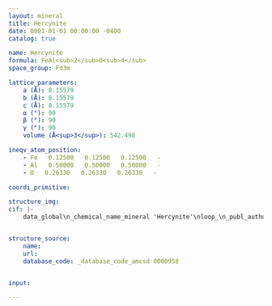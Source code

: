 ```yaml
---
layout: mineral
title: Hercynite
date: 0001-01-01 00:00:00 -0400
catalog: true

name: Hercynite
formula: FeAl<sub>2</sub>O<sub>4</sub>
space_group: Fd3m

lattice_parameters:
    a (Å): 8.15579
    b (Å): 8.15579
    c (Å): 8.15579
    α (°): 90
    β (°): 90
    γ (°): 90
    volume (Å<sup>3</sup>): 542.498

ineqv_atom_position: 
    - Fe   0.12500   0.12500   0.12500   -
    - Al   0.50000   0.50000   0.50000   -
    - O   0.26330   0.26330   0.26330   -

coordi_primitive: 

structure_img: 
cif: |-
    data_global\n_chemical_name_mineral 'Hercynite'\nloop_\n_publ_author_name\n'Hill R J'\n_journal_name_full 'American Mineralogist'\n_journal_volume 69 \n_journal_year 1984\n_journal_page_first 937\n_journal_page_last 942\n_publ_section_title\n;\n X-ray powder diffraction profile refinement of synthetic hercynite\n inversion parameter = .163\n;\n_database_code_amcsd 0000958\n_chemical_formula_sum 'Fe Al2 O4'\n_cell_length_a 8.15579\n_cell_length_b 8.15579\n_cell_length_c 8.15579\n_cell_angle_alpha 90\n_cell_angle_beta 90\n_cell_angle_gamma 90\n_cell_volume 542.498\n_exptl_crystal_density_diffrn      4.256\n_symmetry_space_group_name_H-M 'F d 3 m'\nloop_\n_space_group_symop_operation_xyz\n  'x,y,z'\n  'x,1/2+y,1/2+z'\n  '1/2+x,y,1/2+z'\n  '1/2+x,1/2+y,z'\n  '3/4+z,1/2-x,1/4+y'\n  '3/4+z,-x,3/4+y'\n  '1/4+z,1/2-x,3/4+y'\n  '1/4+z,-x,1/4+y'\n  '3/4-y,1/2+z,1/4-x'\n  '3/4-y,+z,3/4-x'\n  '1/4-y,1/2+z,3/4-x'\n  '1/4-y,+z,1/4-x'\n  '3/4+x,1/2-y,1/4+z'\n  '3/4+x,-y,3/4+z'\n  '1/4+x,1/2-y,3/4+z'\n  '1/4+x,-y,1/4+z'\n  '3/4-z,1/2+x,1/4-y'\n  '3/4-z,+x,3/4-y'\n  '1/4-z,1/2+x,3/4-y'\n  '1/4-z,+x,1/4-y'\n  '3/4+y,1/2-z,1/4+x'\n  '3/4+y,-z,3/4+x'\n  '1/4+y,1/2-z,3/4+x'\n  '1/4+y,-z,1/4+x'\n  '3/4-x,1/2+y,1/4-z'\n  '3/4-x,+y,3/4-z'\n  '1/4-x,1/2+y,3/4-z'\n  '1/4-x,+y,1/4-z'\n  '1/2+x,3/4-z,1/4-y'\n  '1/2+x,1/4-z,3/4-y'\n  '+x,3/4-z,3/4-y'\n  '+x,1/4-z,1/4-y'\n  '1/2-z,3/4+y,1/4+x'\n  '1/2-z,1/4+y,3/4+x'\n  '-z,3/4+y,3/4+x'\n  '-z,1/4+y,1/4+x'\n  '1/2+y,3/4-x,1/4-z'\n  '1/2+y,1/4-x,3/4-z'\n  '+y,3/4-x,3/4-z'\n  '+y,1/4-x,1/4-z'\n  '1/2-x,3/4+z,1/4+y'\n  '1/2-x,1/4+z,3/4+y'\n  '-x,3/4+z,3/4+y'\n  '-x,1/4+z,1/4+y'\n  '1/2+z,3/4-y,1/4-x'\n  '1/2+z,1/4-y,3/4-x'\n  '+z,3/4-y,3/4-x'\n  '+z,1/4-y,1/4-x'\n  '1/2-y,3/4+x,1/4+z'\n  '1/2-y,1/4+x,3/4+z'\n  '-y,3/4+x,3/4+z'\n  '-y,1/4+x,1/4+z'\n  'x,1/2+z,1/2+y'\n  'x,+z,+y'\n  '1/2+x,1/2+z,+y'\n  '1/2+x,+z,1/2+y'\n  '-z,1/2-y,1/2-x'\n  '-z,-y,-x'\n  '1/2-z,1/2-y,-x'\n  '1/2-z,-y,1/2-x'\n  'y,1/2+x,1/2+z'\n  'y,+x,+z'\n  '1/2+y,1/2+x,+z'\n  '1/2+y,+x,1/2+z'\n  '-x,1/2-z,1/2-y'\n  '-x,-z,-y'\n  '1/2-x,1/2-z,-y'\n  '1/2-x,-z,1/2-y'\n  'z,1/2+y,1/2+x'\n  'z,+y,+x'\n  '1/2+z,1/2+y,+x'\n  '1/2+z,+y,1/2+x'\n  '-y,1/2-x,1/2-z'\n  '-y,-x,-z'\n  '1/2-y,1/2-x,-z'\n  '1/2-y,-x,1/2-z'\n  '3/4+z,1/4+x,1/2-y'\n  '3/4+z,3/4+x,-y'\n  '1/4+z,1/4+x,-y'\n  '1/4+z,3/4+x,1/2-y'\n  '3/4-y,1/4-z,1/2+x'\n  '3/4-y,3/4-z,+x'\n  '1/4-y,1/4-z,+x'\n  '1/4-y,3/4-z,1/2+x'\n  '3/4+x,1/4+y,1/2-z'\n  '3/4+x,3/4+y,-z'\n  '1/4+x,1/4+y,-z'\n  '1/4+x,3/4+y,1/2-z'\n  '3/4-z,1/4-x,1/2+y'\n  '3/4-z,3/4-x,+y'\n  '1/4-z,1/4-x,+y'\n  '1/4-z,3/4-x,1/2+y'\n  '3/4+y,1/4+z,1/2-x'\n  '3/4+y,3/4+z,-x'\n  '1/4+y,1/4+z,-x'\n  '1/4+y,3/4+z,1/2-x'\n  '3/4-x,1/4-y,1/2+z'\n  '3/4-x,3/4-y,+z'\n  '1/4-x,1/4-y,+z'\n  '1/4-x,3/4-y,1/2+z'\n  '-z,3/4+x,3/4+y'\n  '-z,1/4+x,1/4+y'\n  '1/2-z,3/4+x,1/4+y'\n  '1/2-z,1/4+x,3/4+y'\n  'y,3/4-z,3/4-x'\n  'y,1/4-z,1/4-x'\n  '1/2+y,3/4-z,1/4-x'\n  '1/2+y,1/4-z,3/4-x'\n  '-x,3/4+y,3/4+z'\n  '-x,1/4+y,1/4+z'\n  '1/2-x,3/4+y,1/4+z'\n  '1/2-x,1/4+y,3/4+z'\n  'z,3/4-x,3/4-y'\n  'z,1/4-x,1/4-y'\n  '1/2+z,3/4-x,1/4-y'\n  '1/2+z,1/4-x,3/4-y'\n  '-y,3/4+z,3/4+x'\n  '-y,1/4+z,1/4+x'\n  '1/2-y,3/4+z,1/4+x'\n  '1/2-y,1/4+z,3/4+x'\n  'x,3/4-y,3/4-z'\n  'x,1/4-y,1/4-z'\n  '1/2+x,3/4-y,1/4-z'\n  '1/2+x,1/4-y,3/4-z'\n  '1/4-x,1/2+z,3/4-y'\n  '1/4-x,+z,1/4-y'\n  '3/4-x,1/2+z,1/4-y'\n  '3/4-x,+z,3/4-y'\n  '1/4+z,1/2-y,3/4+x'\n  '1/4+z,-y,1/4+x'\n  '3/4+z,1/2-y,1/4+x'\n  '3/4+z,-y,3/4+x'\n  '1/4-y,1/2+x,3/4-z'\n  '1/4-y,+x,1/4-z'\n  '3/4-y,1/2+x,1/4-z'\n  '3/4-y,+x,3/4-z'\n  '1/4+x,1/2-z,3/4+y'\n  '1/4+x,-z,1/4+y'\n  '3/4+x,1/2-z,1/4+y'\n  '3/4+x,-z,3/4+y'\n  '1/4-z,1/2+y,3/4-x'\n  '1/4-z,+y,1/4-x'\n  '3/4-z,1/2+y,1/4-x'\n  '3/4-z,+y,3/4-x'\n  '1/4+y,1/2-x,3/4+z'\n  '1/4+y,-x,1/4+z'\n  '3/4+y,1/2-x,1/4+z'\n  '3/4+y,-x,3/4+z'\n  '3/4-x,3/4-z,y'\n  '3/4-x,1/4-z,1/2+y'\n  '1/4-x,3/4-z,1/2+y'\n  '1/4-x,1/4-z,y'\n  '3/4+z,3/4+y,-x'\n  '3/4+z,1/4+y,1/2-x'\n  '1/4+z,3/4+y,1/2-x'\n  '1/4+z,1/4+y,-x'\n  '3/4-y,3/4-x,z'\n  '3/4-y,1/4-x,1/2+z'\n  '1/4-y,3/4-x,1/2+z'\n  '1/4-y,1/4-x,z'\n  '3/4+x,3/4+z,-y'\n  '3/4+x,1/4+z,1/2-y'\n  '1/4+x,3/4+z,1/2-y'\n  '1/4+x,1/4+z,-y'\n  '3/4-z,3/4-y,x'\n  '3/4-z,1/4-y,1/2+x'\n  '1/4-z,3/4-y,1/2+x'\n  '1/4-z,1/4-y,x'\n  '3/4+y,3/4+x,-z'\n  '3/4+y,1/4+x,1/2-z'\n  '1/4+y,3/4+x,1/2-z'\n  '1/4+y,1/4+x,-z'\n  '-z,-x,-y'\n  '-z,1/2-x,1/2-y'\n  '1/2-z,-x,1/2-y'\n  '1/2-z,1/2-x,-y'\n  'y,z,x'\n  'y,1/2+z,1/2+x'\n  '1/2+y,z,1/2+x'\n  '1/2+y,1/2+z,x'\n  '-x,-y,-z'\n  '-x,1/2-y,1/2-z'\n  '1/2-x,-y,1/2-z'\n  '1/2-x,1/2-y,-z'\n  'z,x,y'\n  'z,1/2+x,1/2+y'\n  '1/2+z,x,1/2+y'\n  '1/2+z,1/2+x,y'\n  '-y,-z,-x'\n  '-y,1/2-z,1/2-x'\n  '1/2-y,-z,1/2-x'\n  '1/2-y,1/2-z,-x'\nloop_\n_atom_site_label\n_atom_site_fract_x\n_atom_site_fract_y\n_atom_site_fract_z\n_atom_site_U_iso_or_equiv\nFe   0.12500   0.12500   0.12500   0.00709\nAl   0.50000   0.50000   0.50000   0.00557\nO   0.26330   0.26330   0.26330   0.01355\n\n


structure_source: 
    name:
    url:
    database_code: _database_code_amcsd 0000958


input:

---
```

